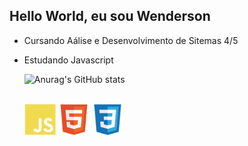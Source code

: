 ## Hello World, eu sou Wenderson 

- Cursando Aálise e Desenvolvimento de Sitemas 4/5
- Estudando Javascript

  ![Anurag's GitHub stats](https://github-readme-stats.vercel.app/api?username=anuraghazra&theme=dark&show_icons=true)

  <div style="display: inline_block" align-itens:center;><br>
      <img align="center" alt="Rafa-Js" height="50" width="50" src="https://raw.githubusercontent.com/devicons/devicon/master/icons/javascript/javascript-plain.svg">
      <img align="center" alt="Rafa-HTML" height="50" width="50" src="https://raw.githubusercontent.com/devicons/devicon/master/icons/html5/html5-original.svg">
      <img align="center" alt="Rafa-CSS" height="50" width="50" src="https://raw.githubusercontent.com/devicons/devicon/master/icons/css3/css3-original.svg">
 
  </br>





